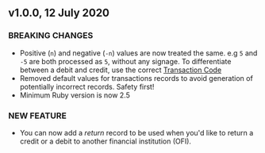 ## v1.0.0, 12 July 2020

### BREAKING CHANGES

* Positive (`n`) and negative (`-n`) values are now treated the same.
  e.g `5` and `-5` are both processed as `5`, without any signage.
  To differentiate between a debit and credit, use the correct [Transaction Code](https://github.com/andrba/aba/blob/58446f5b0ef822e9792e9399b4af647319b13515/lib/aba/transaction.rb#L106-L112)
* Removed default values for transactions records to avoid generation of potentially incorrect records. Safety first!
* Minimum Ruby version is now 2.5

### NEW FEATURE

* You can now add a *return* record to be used when you'd like to return
a credit or a debit to another financial institution (OFI).
